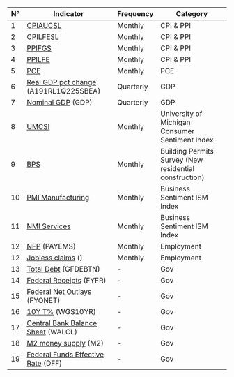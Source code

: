 | **N°** | **Indicator**                                                                                        |**Frequency**| **Category**                                           |
|--------|------------------------------------------------------------------------------------------------------|-------------|--------------------------------------------------------|
| 1      | [CPIAUCSL](https://fred.stlouisfed.org/series/CPIAUCSL)                                              | Monthly     | CPI & PPI                                              |
| 2      | [CPILFESL](https://fred.stlouisfed.org/series/CPILFESL)                                              | Monthly     | CPI & PPI                                              |
| 3      | [PPIFGS](https://fred.stlouisfed.org/series/PPIFGS)                                                  | Monthly     | CPI & PPI                                              |
| 4      | [PPILFE](https://fred.stlouisfed.org/series/PPILFE)                                                  | Monthly     | CPI & PPI                                              |
| 5      | [PCE](https://fred.stlouisfed.org/series/PCE)                                                        | Monthly     | PCE                                                    |
| 6      | [Real GDP pct change](https://fred.stlouisfed.org/series/A191RL1Q225SBEA) (A191RL1Q225SBEA)          | Quarterly   | GDP                                                    |
| 7      | [Nominal GDP](https://fred.stlouisfed.org/series/GDP) (GDP)                                          | Quarterly   | GDP                                                    |
| 8      | [UMCSI](https://data.sca.isr.umich.edu/data-archive/mine.php)                                        | Monthly     | University of Michigan Consumer Sentiment Index        |
| 9      | [BPS](https://www.census.gov/econ/currentdata/)                                                      | Monthly     | Building Permits Survey (New residential construction) |
| 10     | [PMI Manufacturing](https://www.investing.com/economic-calendar/ism-manufacturing-pmi-173)           | Monthly     | Business Sentiment ISM Index                           |
| 11     | [NMI Services](https://www.investing.com/economic-calendar/ism-non-manufacturing-pmi-176)            | Monthly     | Business Sentiment ISM Index                           |
| 12     | [NFP](https://fred.stlouisfed.org/series/PAYEMS) (PAYEMS)                                            | Monthly     | Employment                                             |
| 12     | [Jobless claims]() ()                                            | Monthly     | Employment                                             |
| 13     | [Total Debt](https://fred.stlouisfed.org/series/GFDEBTN) (GFDEBTN)                                   | -           | Gov                                                    |
| 14     | [Federal Receipts](https://fred.stlouisfed.org/series/FYFR) (FYFR)                                   | -           | Gov                                                    |
| 15     | [Federal Net Outlays](https://fred.stlouisfed.org/series/FYONET) (FYONET)                            | -           | Gov                                                    |
| 16     | [10Y T%](https://fred.stlouisfed.org/series/WGS10YR) (WGS10YR)                                       | -           | Gov                                                    |
| 17     | [Central Bank Balance Sheet](https://fred.stlouisfed.org/series/WALCL) (WALCL)                       | -           | Gov                                                    |
| 18     | [M2 money supply](https://fred.stlouisfed.org/series/M2) (M2)                                        | -           | Gov                                                    |
| 19     | [Federal Funds Effective Rate](https://fred.stlouisfed.org/series/DFF) (DFF)                         | -           | Gov                                                    |

<!--
> **CPI & PPI**  (Monthly)
- 1 [CPIAUCSL](https://fred.stlouisfed.org/series/CPIAUCSL)
- 2 [CPILFESL](https://fred.stlouisfed.org/series/CPILFESL)
- 3 [PPIFGS](https://fred.stlouisfed.org/series/PPIFGS)
- 4 [PPILFE](https://fred.stlouisfed.org/series/PPILFE)

---

> **PCE** (Monthly)
- 5 [PCE](https://fred.stlouisfed.org/series/PCE)

---

> **GDP** (Quarterly)
- 6 [Real GDP pct change](https://fred.stlouisfed.org/series/A191RL1Q225SBEA) (A191RL1Q225SBEA)
- 7 [Nominal GDP](https://fred.stlouisfed.org/series/GDP) (GDP)

---

> **University of michigan Consumer Sentiment Index**  (Monthly)
- 8 [UMCSI](https://data.sca.isr.umich.edu/data-archive/mine.php)

---

> **Building Permits Survey** (New residential construction) (Monthly)
- 9 [BPS](https://www.census.gov/econ/currentdata/)

---

> **Business Sentiment ISM index** (Monthly)

- 10 [PMI Manufacturing](https://www.investing.com/economic-calendar/ism-manufacturing-pmi-173)

- 11 [NMI Services](https://www.investing.com/economic-calendar/ism-non-manufacturing-pmi-176)

---

> **Employment** (Monthly)

- 12 [NFP](https://fred.stlouisfed.org/series/PAYEMS) (PAYEMS)

---

> **Gov**

- 13 [Total Debt](https://fred.stlouisfed.org/series/GFDEBTN) (GFDEBTN)

- 14 [Federal Receipts](https://fred.stlouisfed.org/series/FYFR) (FYFR)

- 15 [Federal Net Outlays](https://fred.stlouisfed.org/series/FYONET) (FYONET)

- 16 [10Y T%](https://fred.stlouisfed.org/series/WGS10YR) (WGS10YR)

- 18 [Central Bank Balance Sheet](https://fred.stlouisfed.org/series/WALCL) (WALCL)

- 19 [M2 money supply](https://fred.stlouisfed.org/series/M2) (M2)

- 20 [Federal Funds Effective Rate](https://fred.stlouisfed.org/series/DFF) (DFF)
-->